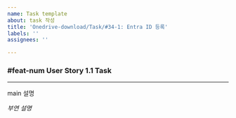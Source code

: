 ```yaml
---
name: Task template
about: task 작성
title: 'Onedrive-download/Task/#34-1: Entra ID 등록'
labels: ''
assignees: ''

---
```


### #feat-num User Story 1.1 Task
---
main 설명

_부연 설명_
